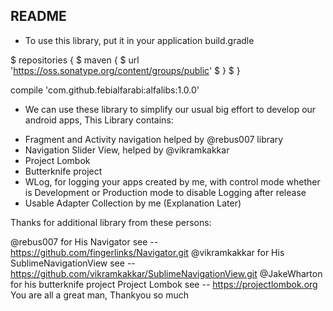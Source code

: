README
----------------------------
* To use this library, put it in your application build.gradle


$ repositories {
$    maven {
$        url 'https://oss.sonatype.org/content/groups/public'
$    }
$ }

compile 'com.github.febialfarabi:alfalibs:1.0.0'


* We can use these library to simplify our usual big effort to develop our android apps, This Library contains:
- Fragment and Activity navigation helped by @rebus007 library
- Navigation Slider View, helped by @vikramkakkar
- Project Lombok
- Butterknife project
- WLog, for logging your apps created by me, with control mode whether is Development or Production mode to disable Logging after release
- Usable Adapter Collection by me (Explanation Later)


Thanks for additional library from these persons:

@rebus007 for His Navigator see -- https://github.com/fingerlinks/Navigator.git
@vikramkakkar for His SublimeNavigationView see -- https://github.com/vikramkakkar/SublimeNavigationView.git
@JakeWharton for his butterknife project
Project Lombok see -- https://projectlombok.org
You are all a great man, Thankyou so much